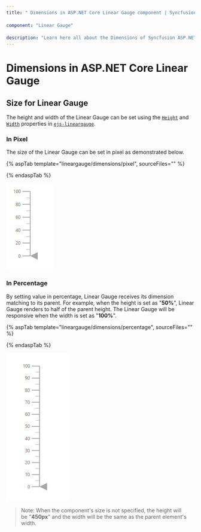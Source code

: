 ```yaml
---
title: " Dimensions in ASP.NET Core Linear Gauge component | Syncfusion "

component: "Linear Gauge"

description: "Learn here all about the Dimensions of Syncfusion ASP.NET Core Linear Gauge component and more."
---
```


# Dimensions in ASP.NET Core Linear Gauge

<!-- markdownlint-disable MD036 -->

## Size for Linear Gauge

The height and width of the Linear Gauge can be set using the [`Height`](https://help.syncfusion.com/cr/aspnetcore-js2/Syncfusion.EJ2.LinearGauge.LinearGauge.html#Syncfusion_EJ2_LinearGauge_LinearGauge_Height) and [`Width`](https://help.syncfusion.com/cr/aspnetcore-js2/Syncfusion.EJ2.LinearGauge.LinearGauge.html#Syncfusion_EJ2_LinearGauge_LinearGauge_Width) properties in [`ejs-lineargauge`](https://help.syncfusion.com/cr/aspnetcore-js2/Syncfusion.EJ2.LinearGauge.LinearGauge.html).

### In Pixel

The size of the Linear Gauge can be set in pixel as demonstrated below.

{% aspTab template="lineargauge/dimensions/pixel", sourceFiles="" %}

{% endaspTab %}

![Linear Gauge with height and width in pixel value](images/gauge-pixel.png)

### In Percentage

By setting value in percentage, Linear Gauge receives its dimension matching to its parent. For example, when the height is set as "**50%**", Linear Gauge renders to half of the parent height. The Linear Gauge will be responsive when the width is set as "**100%**".

{% aspTab template="lineargauge/dimensions/percentage", sourceFiles="" %}

{% endaspTab %}

![Linear Gauge with height and width in percentage value](images/gauge-percentage.png)

>Note: When the component's size is not specified, the height will be "**450px**" and the width will be the same as the parent element's width.